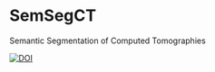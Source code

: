 # SemSegCT
Semantic Segmentation of Computed Tomographies

[![DOI](https://zenodo.org/badge/DOI/10.5281/zenodo.6226682.svg)](https://doi.org/10.5281/zenodo.6226682)